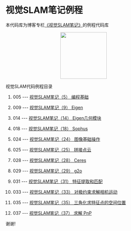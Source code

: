 # 视觉SLAM笔记例程
本代码库为博客专栏[《视觉SLAM笔记》](https://joveh-h.blog.csdn.net/article/category/9357175)的例程代码库

<div align=center><img src="https://img-blog.csdnimg.cn/20190917102044674.png" width="150" height="150" /></div>

视觉SLAM代码例程目录

01. 005 --- [视觉SLAM笔记（5） 编程基础](https://joveh-h.blog.csdn.net/article/details/101022916)

02. 009 --- [视觉SLAM笔记（9） Eigen](https://joveh-h.blog.csdn.net/article/details/101470881)

03. 014 --- [视觉SLAM笔记（14） Eigen几何模块](https://joveh-h.blog.csdn.net/article/details/101599067)

04. 018 --- [视觉SLAM笔记（18） Sophus](https://joveh-h.blog.csdn.net/article/details/101670053)

05. 024 --- [视觉SLAM笔记（24） 图像基础操作](https://joveh-h.blog.csdn.net/article/details/102362765)

06. 025 --- [视觉SLAM笔记（25） 拼接点云](https://joveh-h.blog.csdn.net/article/details/102362891)

07. 028 --- [视觉SLAM笔记（28） Ceres](https://joveh-h.blog.csdn.net/article/details/102403351)

08. 029 --- [视觉SLAM笔记（29） g2o](https://joveh-h.blog.csdn.net/article/details/102403457)

09. 031 --- [视觉SLAM笔记（31） 特征提取和匹配](https://joveh-h.blog.csdn.net/article/details/102403662)

10. 033 --- [视觉SLAM笔记（33） 对极约束求解相机运动](https://joveh-h.blog.csdn.net/article/details/102533056)

11. 035 --- [视觉SLAM笔记（35） 三角化求特征点的空间位置](https://joveh-h.blog.csdn.net/article/details/102533597)

12. 037 --- [视觉SLAM笔记（37） 求解 PnP](https://joveh-h.blog.csdn.net/article/details/102536134)

谢谢!
